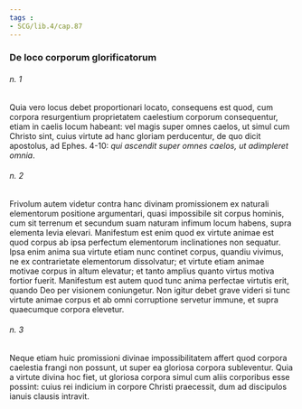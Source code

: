 ```yaml
---
tags : 
- SCG/lib.4/cap.87
---
```


### De loco corporum glorificatorum

###### n. 1
Quia vero locus debet proportionari locato, consequens est quod, cum corpora resurgentium proprietatem caelestium corporum consequentur, etiam in caelis locum habeant: vel magis super omnes caelos, ut simul cum Christo sint, cuius virtute ad hanc gloriam perducentur, de quo dicit apostolus, ad Ephes. 4-10: *qui ascendit super omnes caelos, ut adimpleret omnia*.

###### n. 2
Frivolum autem videtur contra hanc divinam promissionem ex naturali elementorum positione argumentari, quasi impossibile sit corpus hominis, cum sit terrenum et secundum suam naturam infimum locum habens, supra elementa levia elevari. Manifestum est enim quod ex virtute animae est quod corpus ab ipsa perfectum elementorum inclinationes non sequatur. Ipsa enim anima sua virtute etiam nunc continet corpus, quandiu vivimus, ne ex contrarietate elementorum dissolvatur; et virtute etiam animae motivae corpus in altum elevatur; et tanto amplius quanto virtus motiva fortior fuerit. Manifestum est autem quod tunc anima perfectae virtutis erit, quando Deo per visionem coniungetur. Non igitur debet grave videri si tunc virtute animae corpus et ab omni corruptione servetur immune, et supra quaecumque corpora elevetur.

###### n. 3
Neque etiam huic promissioni divinae impossibilitatem affert quod corpora caelestia frangi non possunt, ut super ea gloriosa corpora subleventur. Quia a virtute divina hoc fiet, ut gloriosa corpora simul cum aliis corporibus esse possint: cuius rei indicium in corpore Christi praecessit, dum ad discipulos ianuis clausis intravit.

